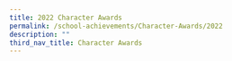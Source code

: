 ```yaml
---
title: 2022 Character Awards
permalink: /school-achievements/Character-Awards/2022
description: ""
third_nav_title: Character Awards
---
```

